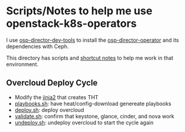 # Scripts/Notes to help me use openstack-k8s-operators

I use
[osp-director-dev-tools](https://github.com/openstack-k8s-operators/osp-director-dev-tools)
to install the 
[osp-director-operator](https://github.com/openstack-k8s-operators/osp-director-operator)
and its dependencies with Ceph.

This directory has scripts and [shortcut notes](shortcuts.md) to
help me work in that environment.

## Overcloud Deploy Cycle
- Modify the [jinja2](https://github.com/openstack-k8s-operators/osp-director-dev-tools/tree/master/ansible/templates/osp) that creates THT
- [playbooks.sh](playbooks.sh): have heat/config-download genereate playbooks
- [deploy.sh](deploy.sh): deploy overcloud
- [validate.sh](validate.sh): confirm that keystone, glance, cinder, and nova work
- [undeploy.sh](undeploy.sh): undeploy overcloud to start the cycle again

